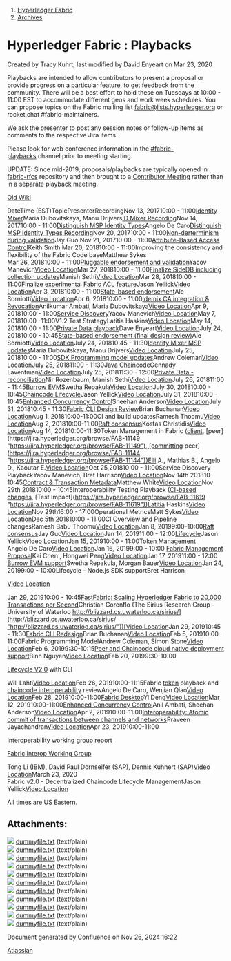 1. [Hyperledger Fabric](index.html)
2. [Archives](Archives_22840389.html)

# Hyperledger Fabric : Playbacks

Created by Tracy Kuhrt, last modified by David Enyeart on Mar 23, 2020

Playbacks are intended to allow contributors to present a proposal or provide progress on a particular feature, to get feedback from the community. There will be a best effort to hold these on Tuesdays at 10:00 - 11:00 EST to accommodate different geos and work week schedules. You can propose topics on the Fabric mailing list [fabric@lists.hyperledger.org](mailto:fabric@lists.hyperledger.org) or rocket.chat #fabric-maintainers.

We ask the presenter to post any session notes or follow-up items as comments to the respective Jira items.

Please look for web conference information in the [#fabric-playbacks](https://chat.hyperledger.org/channel/fabric-playbacks "https://chat.hyperledger.org/channel/fabric-playbacks") channel prior to meeting starting.

UPDATE: Since mid-2019, proposals/playbacks are typically opened in [fabric-rfcs](https://github.com/hyperledger/fabric-rfcs/) repository and then brought to a [Contributor Meeting](https://lf-hyperledger.atlassian.net/wiki/display/fabric/Contributor+Meetings) rather than in a separate playback meeting.

[Old Wiki](https://wiki.hyperledger.org/projects/fabric/playbacks)

DateTime (EST)TopicPresenterRecordingNov 13, 201710:00 - 11:00[Identity Mixer](https://jira.hyperledger.org/browse/FAB-2005 "https://jira.hyperledger.org/browse/FAB-2005")Maria Dubovitskaya, Manu Drijvers[ID Mixer Recording](https://youtu.be/ZVItp_LqGgw "https://youtu.be/ZVItp_LqGgw")Nov 14, 201710:00 - 11:00[Distinguish MSP Identity Types](https://jira.hyperledger.org/browse/FAB-5664 "https://jira.hyperledger.org/browse/FAB-5664")Angelo De Caro[Distinguish MSP Identity Types Recording](https://youtu.be/X2OjpeApR4k "https://youtu.be/X2OjpeApR4k")Nov 20, 201710:00 - 11:00[Non-derterminism during validation](https://jira.hyperledger.org/browse/FAB-5720 "https://jira.hyperledger.org/browse/FAB-5720")Jay Guo  
Nov 21, 201710:00 - 11:00[Attribute-Based Access Control](https://jira.hyperledger.org/browse/FAB-5346 "https://jira.hyperledger.org/browse/FAB-5346")Keith Smith  
Mar 20, 201810:00 - 11:00Improving the consistency and flexibility of the Fabric Code baseMatthew Sykes  
Mar 26, 201810:00 - 11:00[Pluggable endorsement and validation](https://jira.hyperledger.org/browse/FAB-8729 "https://jira.hyperledger.org/browse/FAB-8729")Yacov Manevich[Video Location](https://youtu.be/cBEv8-v0LyM "https://youtu.be/cBEv8-v0LyM")Mar 27, 201810:00 - 11:00[Finalize SideDB including collection updates](https://jira.hyperledger.org/browse/FAB-5096 "https://jira.hyperledger.org/browse/FAB-5096")Manish Sethi[Video Location](https://youtu.be/YWh6As8ojjs "https://youtu.be/YWh6As8ojjs")Mar 28, 201810:00 - 11:00[Finalize experimental Fabric ACL feature](https://jira.hyperledger.org/browse/FAB-8788 "https://jira.hyperledger.org/browse/FAB-8788")Jason Yellick[Video Location](https://youtu.be/rBnIObPXg68 "https://youtu.be/rBnIObPXg68")Apr 3, 201810:00 - 11:00[State-based endorsement](https://jira.hyperledger.org/browse/FAB-8812 "https://jira.hyperledger.org/browse/FAB-8812")Ale Sorniotti[Video Location](https://youtu.be/jZXlwUW2kLk "https://youtu.be/jZXlwUW2kLk")Apr 6, 201810:00 - 11:00[Idemix CA integration &amp; Revocation](https://jira.hyperledger.org/browse/FAB-6988 "https://jira.hyperledger.org/browse/FAB-6988")Anilkumar Ambati, Maria Dubovitskaya[Video Location](https://youtu.be/CbA3s_89uDk "https://youtu.be/CbA3s_89uDk")Apr 9, 201810:00 - 11:00[Service Discovery](https://jira.hyperledger.org/browse/FAB-8779 "https://jira.hyperledger.org/browse/FAB-8779")Yacov Manevich[Video Location](https://youtu.be/yVSntuM5Enw "https://youtu.be/yVSntuM5Enw")May 7, 201810:00 -11:00V1.2 Test StrategyLatitia Haskins[Video Location](https://youtu.be/7lRL8jm8cVs "https://youtu.be/7lRL8jm8cVs")May 14, 201810:00 - 11:00[Private Data playback](https://jira.hyperledger.org/browse/FAB-8718 "https://jira.hyperledger.org/browse/FAB-8718")Dave Enyeart[Video Location](https://youtu.be/qyjDi93URJE "https://youtu.be/qyjDi93URJE")July 24, 201810:00 - 10:45[State-based endorsement (final design review)](https://jira.hyperledger.org/browse/FAB-8812 "https://jira.hyperledger.org/browse/FAB-8812")Ale Sorniotti[Video Location](https://drive.google.com/open?id=1C6ajTLV3XtRJxqwv0GlWqR2STfjUHbpR)July 24, 201810:45 - 11:30[Identity Mixer MSP updates](https://jira.hyperledger.org/browse/FAB-10120 "https://jira.hyperledger.org/browse/FAB-10120")Maria Dubovitskaya, Manu Drijvers[Video Location](https://drive.google.com/open?id=1By7r-aq2ne7UlG82VJIdFBEAadwzSa3Z)July 25, 201810:00 - 11:00[SDK Programming model updates](https://jira.hyperledger.org/browse/FAB-10740 "https://jira.hyperledger.org/browse/FAB-10740")Andrew Coleman[Video Location](https://drive.google.com/open?id=14dgxuegdTGOVCzwsOtgchz87cFCqt5Zq)July 25, 201811:00 - 11:30[Java Chaincode](https://jira.hyperledger.org/browse/FAB-8063 "https://jira.hyperledger.org/browse/FAB-8063")Gennady Laventman[Video Location](https://drive.google.com/file/d/14FTNb_tb5z0NLMtF9iQaCnov3aL40rh5/view?usp=sharing)July 25, 201811:30 - 12:00[Private Data - reconciliation](https://jira.hyperledger.org/browse/FAB-5108 "https://jira.hyperledger.org/browse/FAB-5108")Nir Rozenbaum, Manish Sethi[Video Location](https://drive.google.com/file/d/13iOzH-yWtH1akW2ShCHjku7Epo2VySdx/view?usp=sharing)July 26, 201811:00 - 11:45[Burrow EVM](https://jira.hyperledger.org/browse/FAB-6590 "https://jira.hyperledger.org/browse/FAB-6590")Swetha Repakula[Video Location](https://drive.google.com/open?id=177SWoIRZ4Ex_b_wZ4e6e0_o44nOVruqa)July 30, 201810:00 - 10:45[Chaincode Lifecycle](https://jira.hyperledger.org/browse/FAB-8724 "https://jira.hyperledger.org/browse/FAB-8724")Jason Yellick[Video Location](https://drive.google.com/open?id=1-3grct2rKmbHkY3PYddKPPt13DXZfLko)July 31, 201810:00 - 10:45[Enhanced Concurrency Control](https://jira.hyperledger.org/browse/FAB-10711 "https://jira.hyperledger.org/browse/FAB-10711")Sheehan Anderson[Video Location](https://drive.google.com/open?id=110fYIFmR6dwZujufAqre93_N90l-vS7a)July 31, 201810:45 - 11:30[Fabric CLI Design Review](https://jira.hyperledger.org/browse/FAB-10734 "https://jira.hyperledger.org/browse/FAB-10734")Brian Buchanan[Video Location](https://drive.google.com/open?id=101SdM-cR6JOF9g2O0Boxk2BucHMCrrZM)Aug 1, 201810:00-11:00CI and build updatesRamesh Thoomu[Video Location](https://drive.google.com/open?id=10H82QmZ7s-y8bfUNoMSURAk69RNln2d2)Aug 2, 201810:00-11:00[Raft consensus](https://jira.hyperledger.org/browse/FAB-6135 "https://jira.hyperledger.org/browse/FAB-6135")Kostas Christidis[Video Location](https://drive.google.com/open?id=11qDdi0-93f7CwYxsdmTl9BWITYy5VUtl)Aug 14, 201810:00-11:30Token Management in Fabric ([client](https://jira.hyperledger.org/browse/FAB-11153 "https://jira.hyperledger.org/browse/FAB-11153"), [peer](https://jira.hyperledger.org/browse/FAB-11149 "https://jira.hyperledger.org/browse/FAB-11149"), [committing peer](https://jira.hyperledger.org/browse/FAB-11144 "https://jira.hyperledger.org/browse/FAB-11144"))Elli A., Mathias B., Angelo D., Kaoutar E.[Video Location](https://drive.google.com/drive/folders/1GHQkm41tF76kDR5x5eLzJhzLj9S-0bWf "https://drive.google.com/drive/folders/1GHQkm41tF76kDR5x5eLzJhzLj9S-0bWf")Oct 25,201810:00 - 11:00Service Discovery PlaybackYacov Manevich, Bret Harrison[Video Location](https://drive.google.com/file/d/19A9-iNe48MB4IZPCt0ygSY9FcOVubyZO/view?usp=sharing)Nov 14th 201810-10:45[Contract &amp; Transaction Metadata](https://jira.hyperledger.org/browse/FAB-12071 "https://jira.hyperledger.org/browse/FAB-12071")Matthew White[Video Location](https://drive.google.com/open?id=1DMUoRaVEg_7rljbncOCzIUDR1x6x4c3I)Nov 29th 201810:00 - 10:45Interoperability Testing Playback ([CI-based changes](https://jira.hyperledger.org/browse/FABCI-66 "https://jira.hyperledger.org/browse/FABCI-66"), [Test Impact](https://jira.hyperledger.org/browse/FAB-11619 "https://jira.hyperledger.org/browse/FAB-11619"))Latitia Haskins[Video Location](https://drive.google.com/open?id=1LOueJlrE4dytft8dZaGE9Srh87tNGEGk)Nov 29th16:00 - 17:00Operational MetricsMatt Sykes[Video Location](https://youtu.be/9HDRuoH6i9o "https://youtu.be/9HDRuoH6i9o")Dec 5th 201810:00 - 11:00CI Overview and Pipeline changesRamesh Babu Thoomu[Video Location](https://drive.google.com/open?id=1sWYmIH4yCbazXNkGSEdgzbCVYIYsOyKI)Jan 8, 20199:00-10:00[Raft consensus](https://jira.hyperledger.org/browse/FAB-6135)Jay Guo[Video Location](https://drive.google.com/open?id=1Xk0q2nOAqb410m_CCQgRjHPYIZWt0lok)Jan 14, 201911:00 - 12:00[Lifecycle](https://jira.hyperledger.org/browse/FAB-11237)Jason Yellick[Video Location](https://drive.google.com/open?id=1ywTP8YWjnNY8_9YZ4c7pve52LHRCnxC0)Jan 15, 201910:00 - 11:00[Token Management](https://jira.hyperledger.org/browse/FAB-11144)  
Angelo De Caro[Video Location](https://drive.google.com/open?id=1jCiDCVqwufii3paJbT67C6f9PKXyMprw)Jan 16, 20199:00 - 10:00 [Fabric Management Proposal](https://docs.google.com/document/d/1DoxDzUIGyfnecEeWQDNXSc-cy7s32Cn2CaRjKQDV6f4/edit "https://docs.google.com/document/d/1DoxDzUIGyfnecEeWQDNXSc-cy7s32Cn2CaRjKQDV6f4/edit")Kai Chen , Hongwei Peng[Video Location](https://drive.google.com/open?id=1UiVMG6r9UU5O258gBW3RDFydzZ4WAeCT)Jan 17, 201911:00 - 12:00 [Burrow EVM support](https://jira.hyperledger.org/browse/FAB-8078 "https://jira.hyperledger.org/browse/FAB-8078")Swetha Repakula, Morgan Bauer[Video Location](https://drive.google.com/open?id=1NoOVlZd7NMeQgcB0051a5IIYUIzdm0YJ)Jan 24, 20199:00 - 10:00Lifecycle - Node.js SDK supportBret Harrison

[Video Location](https://lf-hyperledger.atlassian.net/wiki/download/attachments/22839546/20190124-lifecycle-node-sdk.mp4?api=v2)

Jan 29, 201910:00 - 10:45[FastFabric: Scaling Hyperledger Fabric to 20,000 Transactions per Second](https://arxiv.org/abs/1901.00910)Christian Gorenflo (The Sirius Research Group - University of Waterloo [http://blizzard.cs.uwaterloo.ca/sirius/](http://blizzard.cs.uwaterloo.ca/sirius/ "http://blizzard.cs.uwaterloo.ca/sirius/"))[Video Location](https://lf-hyperledger.atlassian.net/wiki/download/attachments/22839546/20190129-fabric-performance.mp4?api=v2)Jan 29, 201910:45 - 11:30[Fabric CLI Redesign](https://jira.hyperledger.org/browse/FAB-10734)Brian Buchanan[Video Location](https://lf-hyperledger.atlassian.net/wiki/download/attachments/22839546/20190129-new-cli.mp4?api=v2)Feb 5, 201910:00-11:00Fabric Programming ModelAndrew Coleman, Simon Stone[Video Location](https://lf-hyperledger.atlassian.net/wiki/download/attachments/22839546/20190205-programming-model-update.mp4?api=v2)Feb 6, 20199:30-10:15[Peer and Chaincode cloud native deployment support](https://jira.hyperledger.org/browse/FAB-13582)Binh Nguyen[Video Location](https://lf-hyperledger.atlassian.net/wiki/download/attachments/22839546/20190206-chaincode-cloud-native-deployment.mp4?api=v2)Feb 20, 20199:30-10:00

[Lifecycle V2.0](https://jira.hyperledger.org/browse/FAB-11237) with CLI

Will Lahti[Video Location](https://lf-hyperledger.atlassian.net/wiki/download/attachments/22839546/20190221_Lifecycle.mp4?api=v2)Feb 26, 201910:00-11:15Fabric [token](https://jira.hyperledger.org/browse/FAB-11144) playback and [chaincode interoperability](https://jira.hyperledger.org/browse/FAB-11965) reviewAngelo De Caro, Wenjian Qiao[Video Location](https://lf-hyperledger.atlassian.net/wiki/download/attachments/22839546/20190226_Token_Chaincode_Interop.mp4?api=v2)Feb 28, 201910:00-11:00[Fabric Desktop](https://docs.google.com/document/d/1XX-I1uud0DV2TVRj6H5w8r5OaX0W0VCZqveeLqMBqBU/edit)Yi Deng[Video Location](#)Mar 12, 201910:00-11:00[Enhanced Concurrency Control](https://jira.hyperledger.org/browse/FAB-10711)Anil Ambati, Sheehan Anderson[Video Location](https://lf-hyperledger.atlassian.net/wiki/download/attachments/22839546/20190312_Enhanced_Concurrency_Control.mp4?api=v2)Apr 2, 201910:00-11:00[Interoperability: Atomic commit of transactions between channels and networks](https://jira.hyperledger.org/browse/FAB-13437)Praveen Jayachandran[Video Location](https://lf-hyperledger.atlassian.net/wiki/download/attachments/22839546/20190402_atomic_commit.mp4?api=v2)Apr 23, 201910:00-11:00

Interoperability working group report

[Fabric Interop Working Group](Fabric-Interop-Working-Group_22839518.html)

Tong Li (IBM), David Paul Dornseifer (SAP), Dennis Kuhnert (SAP)[Video Location](https://wiki.hyperledger.org/pages/viewpageattachments.action?pageId=2392116&sortBy=date&highlight=20190423_fabric_interop_working_group.mp4&&preview=%2F2392116%2F9110282%2F20190423_fabric_interop_working_group.mp4)March 23, 2020  
Fabric v2.0 - Decentralized Chaincode Lifecycle ManagementJason Yellick[Video Location](https://youtu.be/XvEMDScFU2M)

All times are US Eastern.

## Attachments:

![](images/icons/bullet_blue.gif) [dummyfile.txt](attachments/22839546/22840564.txt) (text/plain)  
![](images/icons/bullet_blue.gif) [dummyfile.txt](attachments/22839546/22840566.txt) (text/plain)  
![](images/icons/bullet_blue.gif) [dummyfile.txt](attachments/22839546/22840569.txt) (text/plain)  
![](images/icons/bullet_blue.gif) [dummyfile.txt](attachments/22839546/22840573.txt) (text/plain)  
![](images/icons/bullet_blue.gif) [dummyfile.txt](attachments/22839546/22840575.txt) (text/plain)  
![](images/icons/bullet_blue.gif) [dummyfile.txt](attachments/22839546/22840666.txt) (text/plain)  
![](images/icons/bullet_blue.gif) [dummyfile.txt](attachments/22839546/22840676.txt) (text/plain)  
![](images/icons/bullet_blue.gif) [dummyfile.txt](attachments/22839546/22840695.txt) (text/plain)  
![](images/icons/bullet_blue.gif) [dummyfile.txt](attachments/22839546/22840779.txt) (text/plain)  
![](images/icons/bullet_blue.gif) [dummyfile.txt](attachments/22839546/22840839.txt) (text/plain)  
![](images/icons/bullet_blue.gif) [dummyfile.txt](attachments/22839546/22840919.txt) (text/plain)

Document generated by Confluence on Nov 26, 2024 16:22

[Atlassian](http://www.atlassian.com/)

